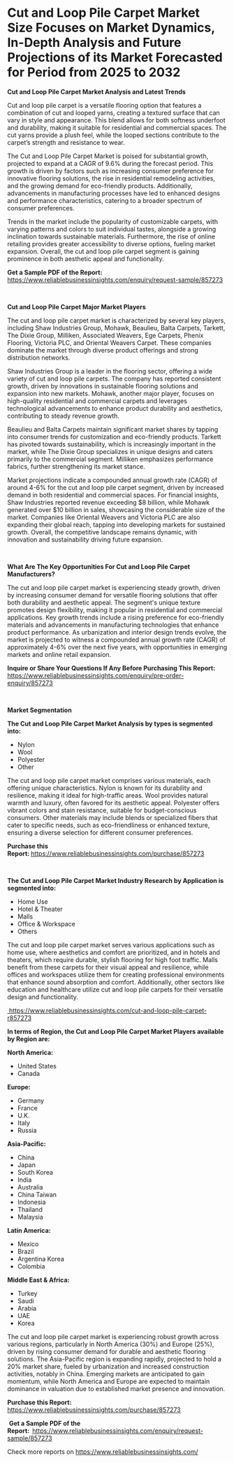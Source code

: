 <p><h1>Cut and Loop Pile Carpet Market Size Focuses on Market Dynamics, In-Depth Analysis and Future Projections of its Market Forecasted for Period from 2025 to 2032</h1></p><p><strong>Cut and Loop Pile Carpet Market Analysis and Latest Trends</strong></p>
<p><p>Cut and loop pile carpet is a versatile flooring option that features a combination of cut and looped yarns, creating a textured surface that can vary in style and appearance. This blend allows for both softness underfoot and durability, making it suitable for residential and commercial spaces. The cut yarns provide a plush feel, while the looped sections contribute to the carpet’s strength and resistance to wear.</p><p>The Cut and Loop Pile Carpet Market is poised for substantial growth, projected to expand at a CAGR of 9.6% during the forecast period. This growth is driven by factors such as increasing consumer preference for innovative flooring solutions, the rise in residential remodeling activities, and the growing demand for eco-friendly products. Additionally, advancements in manufacturing processes have led to enhanced designs and performance characteristics, catering to a broader spectrum of consumer preferences. </p><p>Trends in the market include the popularity of customizable carpets, with varying patterns and colors to suit individual tastes, alongside a growing inclination towards sustainable materials. Furthermore, the rise of online retailing provides greater accessibility to diverse options, fueling market expansion. Overall, the cut and loop pile carpet segment is gaining prominence in both aesthetic appeal and functionality.</p></p>
<p><strong>Get a Sample PDF of the Report:&nbsp;</strong> <a href="https://www.reliablebusinessinsights.com/enquiry/request-sample/857273?utm_campaign=2940&utm_medium=2&utm_source=Github&utm_content=ia&utm_term=04042025&utm_id=cut-and-loop-pile-carpet">https://www.reliablebusinessinsights.com/enquiry/request-sample/857273</a></p>
<p>&nbsp;</p>
<p><strong>Cut and Loop Pile Carpet Major Market Players</strong></p>
<p><p>The cut and loop pile carpet market is characterized by several key players, including Shaw Industries Group, Mohawk, Beaulieu, Balta Carpets, Tarkett, The Dixie Group, Milliken, Associated Weavers, Ege Carpets, Phenix Flooring, Victoria PLC, and Oriental Weavers Carpet. These companies dominate the market through diverse product offerings and strong distribution networks.</p><p>Shaw Industries Group is a leader in the flooring sector, offering a wide variety of cut and loop pile carpets. The company has reported consistent growth, driven by innovations in sustainable flooring solutions and expansion into new markets. Mohawk, another major player, focuses on high-quality residential and commercial carpets and leverages technological advancements to enhance product durability and aesthetics, contributing to steady revenue growth.</p><p>Beaulieu and Balta Carpets maintain significant market shares by tapping into consumer trends for customization and eco-friendly products. Tarkett has pivoted towards sustainability, which is increasingly important in the market, while The Dixie Group specializes in unique designs and caters primarily to the commercial segment. Milliken emphasizes performance fabrics, further strengthening its market stance.</p><p>Market projections indicate a compounded annual growth rate (CAGR) of around 4-6% for the cut and loop pile carpet segment, driven by increased demand in both residential and commercial spaces. For financial insights, Shaw Industries reported revenue exceeding $8 billion, while Mohawk generated over $10 billion in sales, showcasing the considerable size of the market. Companies like Oriental Weavers and Victoria PLC are also expanding their global reach, tapping into developing markets for sustained growth. Overall, the competitive landscape remains dynamic, with innovation and sustainability driving future expansion.</p></p>
<p>&nbsp;</p>
<p><strong>What Are The Key Opportunities For Cut and Loop Pile Carpet Manufacturers?</strong></p>
<p><p>The cut and loop pile carpet market is experiencing steady growth, driven by increasing consumer demand for versatile flooring solutions that offer both durability and aesthetic appeal. The segment's unique texture promotes design flexibility, making it popular in residential and commercial applications. Key growth trends include a rising preference for eco-friendly materials and advancements in manufacturing technologies that enhance product performance. As urbanization and interior design trends evolve, the market is projected to witness a compounded annual growth rate (CAGR) of approximately 4-6% over the next five years, with opportunities in emerging markets and online retail expansion.</p></p>
<p><strong>Inquire or Share Your Questions If Any Before Purchasing This Report:</strong> <a href="https://www.reliablebusinessinsights.com/enquiry/pre-order-enquiry/857273?utm_campaign=2940&utm_medium=2&utm_source=Github&utm_content=ia&utm_term=04042025&utm_id=cut-and-loop-pile-carpet">https://www.reliablebusinessinsights.com/enquiry/pre-order-enquiry/857273</a></p>
<p>&nbsp;</p>
<p><strong>Market Segmentation</strong></p>
<p><strong>The Cut and Loop Pile Carpet Market Analysis by types is segmented into:</strong></p>
<p><ul><li>Nylon</li><li>Wool</li><li>Polyester</li><li>Other</li></ul></p>
<p><p>The cut and loop pile carpet market comprises various materials, each offering unique characteristics. Nylon is known for its durability and resilience, making it ideal for high-traffic areas. Wool provides natural warmth and luxury, often favored for its aesthetic appeal. Polyester offers vibrant colors and stain resistance, suitable for budget-conscious consumers. Other materials may include blends or specialized fibers that cater to specific needs, such as eco-friendliness or enhanced texture, ensuring a diverse selection for different consumer preferences.</p></p>
<p><strong>Purchase this Report:&nbsp;</strong><a href="https://www.reliablebusinessinsights.com/purchase/857273?utm_campaign=2940&utm_medium=2&utm_source=Github&utm_content=ia&utm_term=04042025&utm_id=cut-and-loop-pile-carpet">https://www.reliablebusinessinsights.com/purchase/857273</a></p>
<p>&nbsp;</p>
<p><strong>The Cut and Loop Pile Carpet Market Industry Research by Application is segmented into:</strong></p>
<p><ul><li>Home Use</li><li>Hotel & Theater</li><li>Malls</li><li>Office & Workspace</li><li>Others</li></ul></p>
<p><p>The cut and loop pile carpet market serves various applications such as home use, where aesthetics and comfort are prioritized, and in hotels and theaters, which require durable, stylish flooring for high foot traffic. Malls benefit from these carpets for their visual appeal and resilience, while offices and workspaces utilize them for creating professional environments that enhance sound absorption and comfort. Additionally, other sectors like education and healthcare utilize cut and loop pile carpets for their versatile design and functionality.</p></p>
<p><a href="https://www.reliablebusinessinsights.com/cut-and-loop-pile-carpet-r857273?utm_campaign=2940&utm_medium=2&utm_source=Github&utm_content=ia&utm_term=04042025&utm_id=cut-and-loop-pile-carpet">&nbsp;https://www.reliablebusinessinsights.com/cut-and-loop-pile-carpet-r857273</a></p>
<p><strong>In terms of Region, the Cut and Loop Pile Carpet Market Players available by Region are:</strong></p>
<p>
    <p> <strong> North America: </strong>
        <ul>
            <li>United States</li>
            <li>Canada</li>
        </ul>
        </p> 
    <p> <strong> Europe: </strong>
        <ul>
            <li>Germany</li>
            <li>France</li>
            <li>U.K.</li>
            <li>Italy</li>
            <li>Russia</li>
        </ul>
        </p> 
    <p> <strong> Asia-Pacific: </strong>
        <ul>
            <li>China</li>
            <li>Japan</li>
            <li>South Korea</li>
            <li>India</li>
            <li>Australia</li>
            <li>China Taiwan</li>
            <li>Indonesia</li>
            <li>Thailand</li>
            <li>Malaysia</li>
        </ul>
        </p> 
    <p> <strong> Latin America: </strong>
        <ul>
            <li>Mexico</li>
            <li>Brazil</li>
            <li>Argentina Korea</li>
            <li>Colombia</li>
        </ul>
        </p> 
    <p> <strong> Middle East & Africa: </strong>
        <ul>
            <li>Turkey</li>
            <li>Saudi</li>
            <li>Arabia</li>
            <li>UAE</li>
            <li>Korea</li>
        </ul>
    </p>
    </p>
<p><p>The cut and loop pile carpet market is experiencing robust growth across various regions, particularly in North America (30%) and Europe (25%), driven by rising consumer demand for durable and aesthetic flooring solutions. The Asia-Pacific region is expanding rapidly, projected to hold a 20% market share, fueled by urbanization and increased construction activities, notably in China. Emerging markets are anticipated to gain momentum, while North America and Europe are expected to maintain dominance in valuation due to established market presence and innovation.</p></p>
<p><strong>Purchase this Report: </strong><a href="https://www.reliablebusinessinsights.com/purchase/857273?utm_campaign=2940&utm_medium=2&utm_source=Github&utm_content=ia&utm_term=04042025&utm_id=cut-and-loop-pile-carpet">https://www.reliablebusinessinsights.com/purchase/857273</a></p>
<p>&nbsp;<strong>Get a Sample PDF of the Report:&nbsp;&nbsp;</strong><a href="https://www.reliablebusinessinsights.com/enquiry/request-sample/857273?utm_campaign=2940&utm_medium=2&utm_source=Github&utm_content=ia&utm_term=04042025&utm_id=cut-and-loop-pile-carpet">https://www.reliablebusinessinsights.com/enquiry/request-sample/857273</a></p>
<p><strong></strong></p>
<p>Check more reports on <a href="https://www.reliablebusinessinsights.com/?utm_campaign=2940&utm_medium=2&utm_source=Github&utm_content=ia&utm_term=04042025&utm_id=cut-and-loop-pile-carpet">https://www.reliablebusinessinsights.com/</a></p>